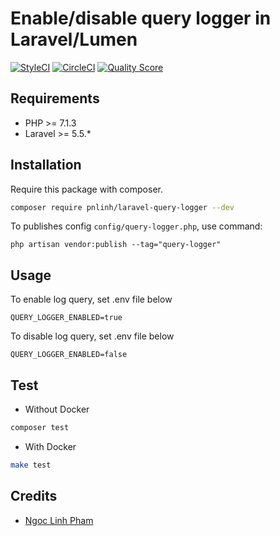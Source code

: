 # Enable/disable query logger in Laravel/Lumen

[![StyleCI](https://github.styleci.io/repos/477752604/shield?branch=master)](https://github.styleci.io/repos/477752604?branch=master)
[![CircleCI](https://circleci.com/gh/pnlinh/laravel-query-logger/tree/master.svg?style=svg)](https://circleci.com/gh/pnlinh/laravel-query-logger/tree/master)
[![Quality Score](https://img.shields.io/scrutinizer/quality/g/pnlinh/laravel-query-logger.svg?style=flat-square)](https://scrutinizer-ci.com/g/pnlinh/laravel-query-logger/)

## Requirements

- PHP >= 7.1.3
- Laravel >= 5.5.*

## Installation

Require this package with composer.

```bash
composer require pnlinh/laravel-query-logger --dev
```

To publishes config `config/query-logger.php`, use command:

```shell
php artisan vendor:publish --tag="query-logger"
```

## Usage

To enable log query, set .env file below

```
QUERY_LOGGER_ENABLED=true
```

To disable log query, set .env file below

```
QUERY_LOGGER_ENABLED=false
```

## Test

- Without Docker

```bash
composer test
```

- With Docker

```bash
make test
```

## Credits

- [Ngoc Linh Pham](https://github.com/pnlinh)
